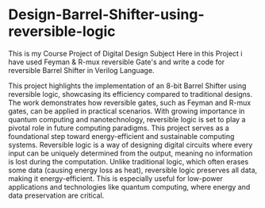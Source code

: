 # Design-Barrel-Shifter-using-reversible-logic
This is my Course Project of Digital Design Subject 
Here in this Project i have used Feyman & R-mux reversible Gate's and write a code for reversible Barrel Shifter in Verilog Language.

This project highlights the implementation of an 8-bit Barrel Shifter using reversible logic, showcasing its efficiency compared to traditional designs. 
The work demonstrates how reversible gates, such as Feyman and R-mux gates, can be applied in practical scenarios. With growing importance in quantum computing and nanotechnology,
reversible logic is set to play a pivotal role in future computing paradigms. This project serves as a foundational step toward energy-efficient and sustainable computing systems.
Reversible logic is a way of designing digital circuits where every input can be uniquely determined from the output, meaning no information is lost during the computation. 
Unlike traditional logic, which often erases some data (causing energy loss as heat), reversible logic preserves all data, making it energy-efficient.
This is especially useful for low-power applications and technologies like quantum computing, where energy and data preservation are critical.


